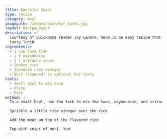 ```yaml
---
title: Bachelor Sushi
type: recipe
category: meat
imagepath: /images/bachelor_sushi.jpg
layout: RecipeLayout
description: >-
  Courtesy of QuickNoms reader Jay Landro, here is an easy recipe that makes a
  tasty lunch
ingredients:
  - 1 can tuna fish
  - 2 T mayonnaise
  - 2 t Sriracha sauce
  - Cooked rice
  - Japanese rice vinegar
  - Nori (seaweed) is optional but tasty
tools:
  - Small bowl to mix tuna
  - Plate
  - Fork
method: |-
  In a small bowl, use the fork to mix the tuna, mayonnaise, and sriracha sauce

  Sprinkle a little rice vinegar over the rice

  Add the meat on top of the flavored rice

  Top with snips of nori. Yum!
---
```


